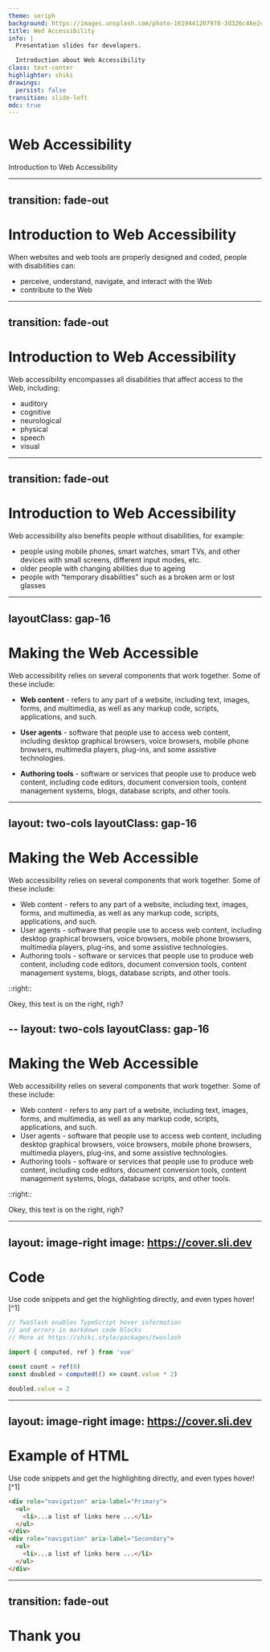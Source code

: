 ```yaml
---
theme: seriph
background: https://images.unsplash.com/photo-1619441207978-3d326c46e2c9?q=80&w=2069&auto=format&fit=crop&ixlib=rb-4.0.3&ixid=M3wxMjA3fDB8MHxwaG90by1wYWdlfHx8fGVufDB8fHx8fA%3D%3D 
title: Wed Accessibility 
info: |
  Presentation slides for developers.

  Introduction about Web Accessibility 
class: text-center
highlighter: shiki
drawings:
  persist: false
transition: slide-left
mdc: true
---
```


# Web Accessibility 


Introduction to Web Accessibility 


---
transition: fade-out
---

# Introduction to Web Accessibility  
<p>
 When websites and web tools are properly designed and coded, people with disabilities can:

- perceive, understand, navigate, and interact with the Web
- contribute to the Web
</p>

---
transition: fade-out
---

# Introduction to Web Accessibility  

<p>
Web accessibility encompasses all disabilities that affect access to the Web, including:

  - auditory
  - cognitive
  - neurological
  - physical
  - speech
  - visual
</p>

---
transition: fade-out
---

# Introduction to Web Accessibility  

<p>
Web accessibility also benefits people without disabilities, for example:

- people using mobile phones, smart watches, smart TVs, and other devices with small screens, different input modes, etc.
- older people with changing abilities due to ageing
- people with “temporary disabilities” such as a broken arm or lost glasses

</p>

---
layoutClass: gap-16
---

# Making the Web Accessible 

Web accessibility relies on several components that work together. Some of these include:

- **Web content** - refers to any part of a website, including text, images, forms, and multimedia, as well as any markup code, scripts, applications, and such.

- **User agents** - software that people use to access web content, including desktop graphical browsers, voice browsers, mobile phone browsers, multimedia players, plug-ins, and some assistive technologies.

- **Authoring tools** - software or services that people use to produce web content, including code editors, document conversion tools, content management systems, blogs, database scripts, and other tools.

---
layout: two-cols
layoutClass: gap-16
---

# Making the Web Accessible 

Web accessibility relies on several components that work together. Some of these include:

- Web content - refers to any part of a website, including text, images, forms, and multimedia, as well as any markup code, scripts, applications, and such.
- User agents - software that people use to access web content, including desktop graphical browsers, voice browsers, mobile phone browsers, multimedia players, plug-ins, and some assistive technologies.
- Authoring tools - software or services that people use to produce web content, including code editors, document conversion tools, content management systems, blogs, database scripts, and other tools.


::right::

Okey, this text is on the right, righ?

--
layout: two-cols
layoutClass: gap-16
---

# Making the Web Accessible 

Web accessibility relies on several components that work together. Some of these include:

- Web content - refers to any part of a website, including text, images, forms, and multimedia, as well as any markup code, scripts, applications, and such.
- User agents - software that people use to access web content, including desktop graphical browsers, voice browsers, mobile phone browsers, multimedia players, plug-ins, and some assistive technologies.
- Authoring tools - software or services that people use to produce web content, including code editors, document conversion tools, content management systems, blogs, database scripts, and other tools.


::right::

Okey, this text is on the right, righ?

---
layout: image-right
image: https://cover.sli.dev
---

# Code

Use code snippets and get the highlighting directly, and even types hover![^1]

```ts {all|5|7|7-8|10|all} twoslash
// TwoSlash enables TypeScript hover information
// and errors in markdown code blocks
// More at https://shiki.style/packages/twoslash

import { computed, ref } from 'vue'

const count = ref(0)
const doubled = computed(() => count.value * 2)

doubled.value = 2
```

---
layout: image-right
image: https://cover.sli.dev
---

# Example of HTML 

Use code snippets and get the highlighting directly, and even types hover![^1]

```html {all|1|3|6|all} twoslash
<div role="navigation" aria-label="Primary">
  <ul>
    <li>...a list of links here ...</li>
  </ul>
</div>
<div role="navigation" aria-label="Secondary">
  <ul>
    <li>...a list of links here ...</li>
  </ul>
</div>
```


---
transition: fade-out
---

# Thank you   
